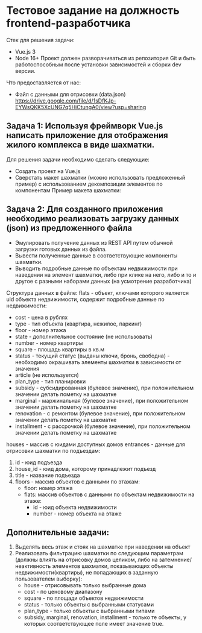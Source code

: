 # Тестовое задание на должность frontend-разработчика

Стек для решения задачи:
-	Vue.js 3
-	Node 16+
Проект должен разворачиваться из репозитория Git и быть работоспособным после установки зависимостей и сборки dev версии.

Что предоставляется от нас:
-	Файл с данными для отрисовки (data.json) https://drive.google.com/file/d/1sDfKJp-EYWsQKK5XcUNG7q5HiCtungA0/view?usp=sharing

## Задача 1: Используя фреймворк Vue.js написать приложение для отображения жилого комплекса в виде шахматки.
Для решения задачи необходимо сделать следующие:
-	Создать проект на Vue.js
-	Сверстать макет шахматки (можно использовать предложенный пример) с использованием декомпозиции элементов по компонентам
Пример макета шахматки:
 
## Задача 2: Для созданного приложения необходимо реализовать загрузку данных (json) из предложенного файла
-	Эмулировать получение данных из REST API путем обычной загрузки готовых данных из файла.
-	Вывести полученные данные в соответствующие компоненты шахматки.
-	Выводить подробные данные по объектам недвижимости при наведении на элемент шахматки, либо при клике на него, либо и то и другое с разными наборами данных (на усмотрение разработчика)

Структура данных в файле:
flats - объект, ключами которого является uid объекта недвижимости, содержит подробные данные по недвижимости:
-	cost - цена в рублях
-	type - тип объекта (квартира, нежилое, паркинг)
-	floor - номер этажа
-	state - дополнительное состояние (не использовать)
-	number - номер квартиры
-	square - площадь квартиры в кв.м
-	status - текущий статус (выданы ключи, бронь, свободна) - необходимо окрашивать элементы шахматки в зависимости от значения
- article (не используется)
-	plan_type - тип планировки
-	subsidy - субсидированная (булевое значение), при положительном значении делать пометку на шахматке
-	marginal - маржинальная (булевое значение), при положительном значении делать пометку на шахматке
-	renovation - с ремонтом (булевое значение), при положительном значении делать пометку на шахматке
-	installment - с рассрочкой (булевое значение), при положительном значении делать пометку на шахматке

houses - массив с юидами доступных домов
entrances - данные для отрисовки шахматки по подъездам:

1.	id - юид подъезда
2.	house_id - юид дома, которому принадлежит подъезд
3.	title - название подъезда
4.	floors - массив объектов с данными по этажам:
    -	floor: номер этажа
    -	flats: массив объектов с данными по объектам недвижимости на этаже:
        -	id - юид объекта недвижимости
        -	number - номер объекта на этаже

## Дополнительные задачи: 
1.	Выделять весь этаж и стояк на шахматке при наведении на объект
2.	Реализовать фильтрацию шахматки по следующим параметрам (должны влиять на отрисовку домов целиком, либо на затемнение/неактивность элементов шахматки, показывающих объекты недвижимости(квартиры), не попадающих в заданную пользователем выборку):
    - house - отрисовывать только выбранные дома
    -	cost - по ценовому диапазону
    -	square - по площади объектов недвижимости
    -	status - только объекты с выбранными статусами
    -	plan_type - только объекты с выбранными типами
    -	subsidy, marginal, renovation, installment - только те объекты, у которых соответствующее поле имеет значение true.
